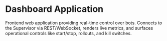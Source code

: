 # Dashboard Application

Frontend web application providing real-time control over bots. Connects to the Supervisor via REST/WebSocket, renders live metrics, and surfaces operational controls like start/stop, rollouts, and kill switches.
